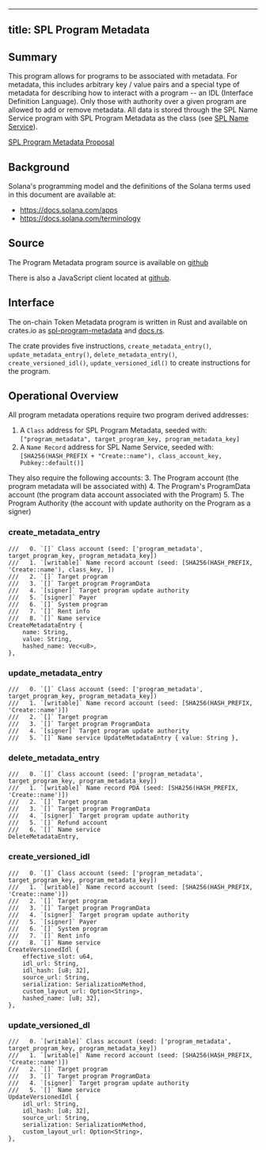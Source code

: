 
---
title: SPL Program Metadata
---

## Summary

This program allows for programs to be associated with metadata. For metadata, this includes arbitrary key / value pairs and a special type of metadata for describing how to interact with a program -- an IDL (Interface Definition Language). Only those with authority over a given program are allowed to add or remove metadata. All data is stored through the SPL Name Service program with SPL Program Metadata as the class (see [SPL Name Service](https://spl.solana.com/name-service)).

[SPL Program Metadata Proposal]()

## Background

Solana's programming model and the definitions of the Solana terms used in this
document are available at:

- https://docs.solana.com/apps
- https://docs.solana.com/terminology

## Source

The Program Metadata program source is available on [github](https://github.com/solana-labs/solana-program-library)

There is also a JavaScript client located at [github](https://github.com/solana-labs/solana-program-library/tree/master/program_metadata/ts).

## Interface

The on-chain Token Metadata program is written in Rust and available on crates.io as [spl-program-metadata](https://crates.io/crates/spl-program-metadata) and [docs.rs](https://docs.rs/spl-program-metadata).

The crate provides five instructions, `create_metadata_entry()`, `update_metadata_entry()`, `delete_metadata_entry()`, `create_versioned_idl()`, `update_versioned_idl()` to create instructions for the program.

## Operational Overview

All program metadata operations require two program derived addresses:

1. A `Class` address for SPL Program Metadata, seeded with:
`["program_metadata", target_program_key, program_metadata_key]`
2. A `Name Record` address for SPL Name Service, seeded with:
`[SHA256(HASH_PREFIX + "Create::name"), class_account_key, Pubkey::default()]`

They also require the following accounts:
3. The Program account (the program metadata will be associated with)
4. The Program's ProgramData account (the program data account associated with the Program)
5. The Program Authority (the account with update authority on the Program as a signer)

### create_metadata_entry
```
///   0. `[]` Class account (seed: ['program_metadata', target_program_key, program_metadata_key])
///   1. `[writable]` Name record account (seed: [SHA256(HASH_PREFIX, 'Create::name'), class_key, ])
///   2. `[]` Target program
///   3. `[]` Target program ProgramData
///   4. `[signer]` Target program update authority
///   5. `[signer]` Payer
///   6. `[]` System program
///   7. `[]` Rent info
///   8. `[]` Name service
CreateMetadataEntry {
    name: String,
    value: String,
    hashed_name: Vec<u8>,
},
```

### update_metadata_entry
```
///   0. `[]` Class account (seed: ['program_metadata', target_program_key, program_metadata_key])
///   1. `[writable]` Name record account (seed: [SHA256(HASH_PREFIX, 'Create::name')])
///   2. `[]` Target program
///   3. `[]` Target program ProgramData
///   4. `[signer]` Target program update authority
///   5. `[]` Name service UpdateMetadataEntry { value: String },
```
### delete_metadata_entry
```
///   0. `[]` Class account (seed: ['program_metadata', target_program_key, program_metadata_key])
///   1. `[writable]` Name record PDA (seed: [SHA256(HASH_PREFIX, 'Create::name')])
///   2. `[]` Target program
///   3. `[]` Target program ProgramData
///   4. `[signer]` Target program update authority
///   5. `[]` Refund account
///   6. `[]` Name service
DeleteMetadataEntry,
```

### create_versioned_idl
```
///   0. `[]` Class account (seed: ['program_metadata', target_program_key, program_metadata_key])
///   1. `[writable]` Name record account (seed: [SHA256(HASH_PREFIX, 'Create::name')])
///   2. `[]` Target program
///   3. `[]` Target program ProgramData
///   4. `[signer]` Target program update authority
///   5. `[signer]` Payer
///   6. `[]` System program
///   7. `[]` Rent info
///   8. `[]` Name service
CreateVersionedIdl {
    effective_slot: u64,
    idl_url: String,
    idl_hash: [u8; 32],
    source_url: String,
    serialization: SerializationMethod,
    custom_layout_url: Option<String>,
    hashed_name: [u8; 32],
},
```

### update_versioned_dl
```
///   0. `[writable]` Class account (seed: ['program_metadata', target_program_key, program_metadata_key])
///   1. `[writable]` Name record account (seed: [SHA256(HASH_PREFIX, 'Create::name')])
///   2. `[]` Target program
///   3. `[]` Target program ProgramData
///   4. `[signer]` Target program update authority
///   5. `[]` Name service
UpdateVersionedIdl {
    idl_url: String,
    idl_hash: [u8; 32],
    source_url: String,
    serialization: SerializationMethod,
    custom_layout_url: Option<String>,
},
```